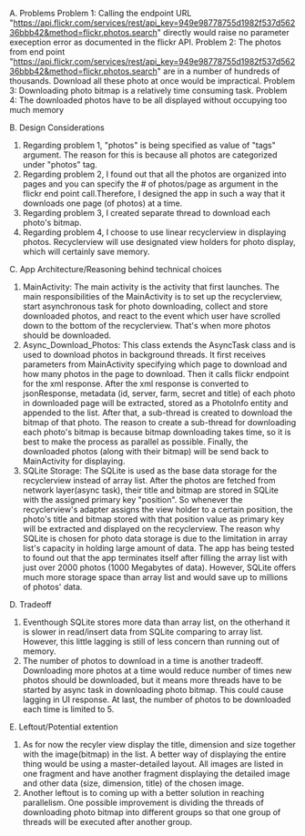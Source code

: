 A. Problems
   Problem 1: Calling the endpoint URL    "https://api.flickr.com/services/rest/api_key=949e98778755d1982f537d56236bbb42&method=flickr.photos.search" directly would raise no parameter exeception error as documented in the flickr API. 
   Problem 2: The photos from end point "https://api.flickr.com/services/rest/api_key=949e98778755d1982f537d56236bbb42&method=flickr.photos.search" are in a number of hundreds of thousands. Download all these photo at once would be impractical. 
   Problem 3: Downloading photo bitmap is a relatively time consuming task.
   Problem 4: The downloaded photos have to be all displayed without occupying too much memory
   
B. Design Considerations
   1. Regarding problem 1, "photos" is being specified as value of "tags" argument. The reason for this is because all photos are categorized under "photos" tag. 
   2. Regarding problem 2, I found out that all the photos are organized into pages and you can specify the # of photos/page as argument in the flickr end point call.Therefore, I designed the app in such a way that it downloads one page (of photos) at a time.
   3. Regarding problem 3, I created separate thread to download each photo's bitmap.
   4. Regarding problem 4, I choose to use linear recyclerview in displaying photos. Recyclerview will use designated view holders for photo display, which will certainly save memory.
   
C. App Architecture/Reasoning behind technical choices
   1. MainActivity: The main activity is the activity that first launches. The main responsibilities of the MainActivity is to set up the recyclerview, start asynchronous task for photo downloading, collect and store downloaded photos, and react to the event which user have scrolled down to the bottom of the recyclerview. That's when more photos should be downloaded.
   2. Async_Download_Photos: This class extends the AsyncTask class and is used to download photos in background threads. It first receives parameters from MainActivity specifying which page to download and how many photos in the page to download. Then it calls flickr endpoint for the xml response. After the xml response is converted to jsonResponse, metadata (id, server, farm, secret and title) of each photo in downloaded page will be extracted, stored as a PhotoInfo entity and appended to the list. After that, a sub-thread is created to download the bitmap of that photo. The reason to create a sub-thread for downloading each photo's bitmap is because bitmap downloading takes time, so it is best to make the process as parallel as possible. Finally, the downloaded photos (along with their bitmap) will be send back to MainActivity for displaying.
   3. SQLite Storage: The SQLite is used as the base data storage for the recyclerview instead of array list. After the photos are fetched from network layer(async task), their title and bitmap are stored in SQLite with the assigned primary key "position". So whenever the recyclerview's adapter assigns the view holder to a certain position, the photo's title and bitmap stored with that position value as primary key will be extracted and displayed on the recyclerview. The reason why SQLite is chosen for photo data 
storage is due to the limitation in array list's capacity in holding large amount of data. The app has being tested to found out that
the app terminates itself after filling the array list with just over 2000 photos (1000 Megabytes of data). However, SQLite offers
much more storage space than array list and would save up to millions of photos' data.

D. Tradeoff
   1. Eventhough SQLite stores more data than array list, on the otherhand it is slower in read/insert data from SQLite comparing to 
    array list. However, this little lagging is still of less concern than running out of memory.
   2. The number of photos to download in a time is another tradeoff. Downloading more photos at a time would reduce number of times 
   new photos should be downloaded, but it means more threads have to be started by async task in downloading photo bitmap. This could
   cause lagging in UI response. At last, the number of photos to be downloaded each time is limited to 5.
   
E. Leftout/Potential extention
   1. As for now the recyler view display the title, dimension and size together with the image(bitmap) in the list. A better way of displaying the entire thing would be using a master-detailed layout. All images are listed in one fragment and have another fragment displaying the detailed image and other data (size, dimension, title) of the chosen image.
   2. Another leftout is to coming up with a better solution in reaching parallelism. One possible improvement is dividing the threads of downloading photo bitmap into different groups so that one group of threads will be executed after another group.
 




